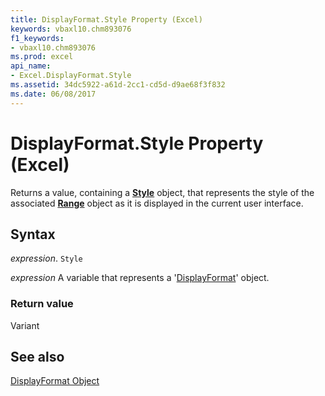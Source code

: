 ```yaml
---
title: DisplayFormat.Style Property (Excel)
keywords: vbaxl10.chm893076
f1_keywords:
- vbaxl10.chm893076
ms.prod: excel
api_name:
- Excel.DisplayFormat.Style
ms.assetid: 34dc5922-a61d-2cc1-cd5d-d9ae68f3f832
ms.date: 06/08/2017
---
```



# DisplayFormat.Style Property (Excel)

Returns a value, containing a  **[Style](Excel.Style.md)** object, that represents the style of the associated **[Range](Excel.Range(object).md)** object as it is displayed in the current user interface.


## Syntax

 _expression_. `Style`

 _expression_ A variable that represents a '[DisplayFormat](Excel.DisplayFormat.md)' object.


### Return value

Variant


## See also


[DisplayFormat Object](Excel.DisplayFormat.md)

